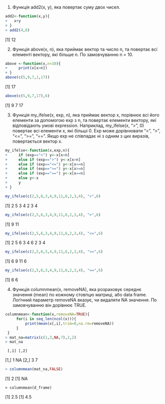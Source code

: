 1.	Функція add2(x, y), яка повертає суму двох чисел.
```r
add2<-function(x,y){
+   x+y
+ }
> add2(4,8)
```
[1] 12

2.	Функція above(x, n), яка приймає вектор та число n, та повертає всі елементі вектору, які більше n. По замовчуванню n = 10.
 ```r
 above <-function(x,n=10){
+     print(x[x>n])
+ }
above(c(5,9,7,1,17))
```
[1] 17
```r
above(c(5,9,7,17),6)
```
[1]  9  7 17

3.	Функція my_ifelse(x, exp, n), яка приймає вектор x, порівнює всі його елементи за допомогою exp з n, та повертає елементи вектору, які відповідають умові expression. Наприклад, my_ifelse(x, “>”, 0) повертає всі елементи x, які більші 0. Exp може дорівнювати “<”, “>”, “<=”, “>=”, “==”. Якщо exp не співпадає ні з одним з цих виразів, повертається вектор x.
```r
my_ifelse<-function(x,exp,n){
+     if (exp=="<") y<-x[x<n]
+     else if (exp==">") y<-x[x>n]
+     else if (exp=="<=") y<-x[x<=n]
+     else if (exp==">=") y<-x[x>=n]
+     else if (exp=="==") y<-x[x==n]
+     else y<-x
+     y
+ }
```

 ```r
 my_ifelse(c(2,5,6,3,4,9,11,6,2,3,4), "<",6)
 ```
[1] 2 5 3 4 2 3 4
```r
my_ifelse(c(2,5,6,3,4,9,11,6,2,3,4), ">",6)
```
[1]  9 11
```r
my_ifelse(c(2,5,6,3,4,9,11,6,2,3,4), "<=",6)
```
[1] 2 5 6 3 4 6 2 3 4
```r
my_ifelse(c(2,5,6,3,4,9,11,6,2,3,4), ">=",6)
```
[1]  6  9 11  6
```r
my_ifelse(c(2,5,6,3,4,9,11,6,2,3,4), "==",6)
```
[1] 6 6

4.	Функція columnmean(x, removeNA), яка розраховує середнє значення (mean) по кожному стовпцю матриці, або data frame. Логічний параметр removeNA вказує, чи видаляти NA значення. По замовчуванню він дорівнює TRUE.
```r
columnmean<-function(x,removeNA=TRUE){
     for(i in seq_len(ncol(x))){
         print(mean(x[,i],trim=0,na.rm=removeNA))
     }
 }
> mat_na=matrix(c(1,3,NA,7),2,2)
> mat_na
```
     [,1] [,2]
[1,]    1   NA
[2,]    3    7
```r
> columnmean(mat_na,FALSE)
```
[1] 2
[1] NA
```r> d_frame <- data.frame(abc = 1:4, vjuk = 3:6)
> columnmean(d_frame)
```
[1] 2.5
[1] 4.5
